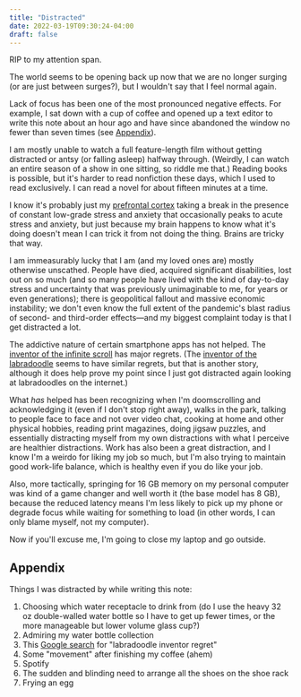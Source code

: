 ```yaml
---
title: "Distracted"
date: 2022-03-19T09:30:24-04:00
draft: false
---
```


RIP to my attention span. 

The world seems to be opening back up now that we are no longer surging (or are just between surges?), but I wouldn't say that I feel normal again.

Lack of focus has been one of the most pronounced negative effects. For example, I sat down with a cup of coffee and opened up a text editor to write this note about an hour ago and have since abandoned the window no fewer than seven times (see [Appendix](#appendix)).

I am mostly unable to watch a full feature-length film without getting distracted or antsy (or falling asleep) halfway through. (Weirdly, I can watch an entire season of a show in one sitting, so riddle me that.) Reading books is possible, but it's harder to read nonfiction these days, which I used to read exclusively. I can read a novel for about fifteen minutes at a time. 

I know it's probably just my [prefrontal cortex](https://www.newstatesman.com/science-tech/coronavirus/2020/05/how-focus-concentration-pandemic-brain-motivation-apps-pomodoro) taking a break in the presence of constant low-grade stress and anxiety that occasionally peaks to acute stress and anxiety, but just because my brain happens to know what it's doing doesn't mean I can trick it from not doing the thing. Brains are tricky that way.

I am immeasurably lucky that I am (and my loved ones are) mostly otherwise unscathed. People have died, acquired significant disabilities, lost out on so much (and so many people have lived with the kind of day-to-day stress and uncertainty that was previously unimaginable to me, for years or even generations); there is geopolitical fallout and massive economic instability; we don't even know the full extent of the pandemic's blast radius of second- and third-order effects—and my biggest complaint today is that I get distracted a lot.

The addictive nature of certain smartphone apps has not helped. The [inventor of the infinite scroll](https://www.bbc.com/news/technology-44640959) has major regrets. (The [inventor of the labradoodle](https://www.nytimes.com/2019/09/25/us/labradoodle-creator-regret.html) seems to have similar regrets, but that is another story, although it does help prove my point since I just got distracted again looking at labradoodles on the internet.)

What _has_ helped has been recognizing when I'm doomscrolling and acknowledging it (even if I don't stop right away), walks in the park, talking to people face to face and not over video chat, cooking at home and other physical hobbies, reading print magazines, doing jigsaw puzzles, and essentially distracting myself from my own distractions with what I perceive are healthier distractions. Work has also been a great distraction, and I know I'm a weirdo for liking my job so much, but I'm also trying to maintain good work-life balance, which is healthy even if you do like your job. 

Also, more tactically, springing for 16 GB memory on my personal computer was kind of a game changer and well worth it (the base model has 8 GB), because the reduced latency means I'm less likely to pick up my phone or degrade focus while waiting for something to load (in other words, I can only blame myself, not my computer).

Now if you'll excuse me, I'm going to close my laptop and go outside.

## Appendix

Things I was distracted by while writing this note:
1. Choosing which water receptacle to drink from (do I use the heavy 32 oz double-walled water bottle so I have to get up fewer times, or the more manageable but lower volume glass cup?)
2. Admiring my water bottle collection
3. This [Google search](https://duckduckgo.com/?q=labradoodle+inventor+regret&t=brave&ia=web) for "labradoodle inventor regret"
4. Some "movement" after finishing my coffee (ahem)
5. Spotify
6. The sudden and blinding need to arrange all the shoes on the shoe rack
7. Frying an egg 
